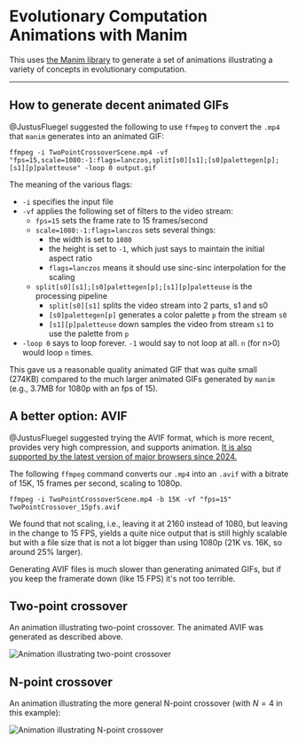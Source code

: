 # Evolutionary Computation Animations with Manim

This uses [the Manim library](https://docs.manim.community/en/stable/index.html)
to generate a set of animations illustrating a variety of concepts in evolutionary
computation.

---

## How to generate decent animated GIFs

@JustusFluegel suggested the following to use `ffmpeg` to convert the `.mp4` that `manim` generates into
an animated GIF:

```text
ffmpeg -i TwoPointCrossoverScene.mp4 -vf "fps=15,scale=1080:-1:flags=lanczos,split[s0][s1];[s0]palettegen[p];[s1][p]paletteuse" -loop 0 output.gif
```

The meaning of the various flags:

- `-i` specifies the input file
- `-vf` applies the following set of filters to the video stream:
  - `fps=15` sets the frame rate to 15 frames/second
  - `scale=1080:-1:flags=lanczos` sets several things:
    - the width is set to `1080`
    - the height is set to `-1`, which just says to maintain the initial aspect ratio
    - `flags=lanczos` means it should use sinc-sinc interpolation for the scaling
  - `split[s0][s1];[s0]palettegen[p];[s1][p]paletteuse` is the processing pipeline
    - `split[s0][s1]` splits the video stream into 2 parts, s1 and s0
    - `[s0]palettegen[p]` generates a color palette `p` from the stream `s0`
    - `[s1][p]paletteuse` down samples the video from stream `s1` to use the palette from `p`
- `-loop 0` says to loop forever. `-1` would say to not loop at all. `n` (for n>0) would loop `n` times.

This gave us a reasonable quality animated GIF that was quite small (274KB) compared to the much larger
animated GIFs generated by `manim` (e.g., 3.7MB for 1080p with an fps of 15).

## A better option: AVIF

@JustusFluegel suggested trying the AVIF format, which is more recent, provides very high compression, and supports animation.
[It is also supported by the latest version of major browsers since 2024.](https://caniuse.com/avif)

The following `ffmpeg` command converts our `.mp4` into an `.avif` with a bitrate of 15K, 15 frames per second, scaling to 1080p.

```text
ffmpeg -i TwoPointCrossoverScene.mp4 -b 15K -vf "fps=15" TwoPointCrossover_15pfs.avif
```

We found that not scaling, i.e., leaving it at 2160 instead of 1080, but leaving in the change to 15 FPS, yields
a quite nice output that is still highly scalable but with a file size that is not a lot bigger than using 1080p
(21K vs. 16K, so around 25% larger).

Generating AVIF files is much slower than generating animated GIFs, but if you keep the framerate down (like 15 FPS)
it's not too terrible.

## Two-point crossover

An animation illustrating two-point crossover. The animated AVIF was generated as described above.

![Animation illustrating two-point crossover](animations/TwoPointCrossover.avif)

## N-point crossover

An animation illustrating the more general N-point crossover (with $N=4$ in this example):

![Animation illustrating N-point crossover](animations/NPointCrossover_15pfs.avif)
